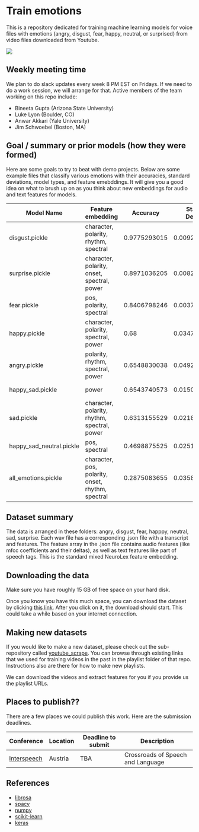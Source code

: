 # Train emotions

This is a repository dedicated for training machine learning models for voice files with emotions (angry, disgust, fear, happy, neutral, or surprised) from video files downloaded from Youtube.

![](https://media.giphy.com/media/3o6nUNpJn4VznakjKM/giphy.gif)

## Weekly meeting time 

We plan to do slack updates every week 8 PM EST on Fridays. If we need to do a work session, we will arrange for that. Active members of the team working on this repo include:

* Bineeta Gupta (Arizona State University) 
* Luke Lyon (Boulder, CO)
* Anwar Akkari (Yale University) 
* Jim Schwoebel (Boston, MA) 

## Goal / summary or prior models (how they were formed)  

Here are some goals to try to beat with demo projects. Below are some example files that classify various emotions with their accuracies, standard deviations, model types, and feature emebddings. It will give you a good idea on what to brush up on as you think about new embeddings for audio and text features for models. 

| Model Name	| Feature embedding | Accuracy	| Standard Deviation	| Modeltype| 
| ------------- | ------------- | ------------- | ------------- |------------- |
| disgust.pickle |	character, polarity, rhythm, spectral| 0.9775293015 |	0.009225004885	| random forest|
| surprise.pickle | character, polarity, onset, spectral, power |	0.8971036205 |	0.008219397678	| knn | 
| fear.pickle	| pos, polarity, spectral | 0.8406798246	| 0.003728070175	| knn |
| happy.pickle	| character, polarity, spectral, power | 0.68	| 0.03479685397	| hard voting |
| angry.pickle |	polarity, rhythm, spectral, power| 0.6548830038 |	0.04924646135	| gradient boosting |
| happy_sad.pickle	| power | 0.6543740573 |	0.01507843069 |	logistic regression |
| sad.pickle | character, polarity, rhythm, spectral, power |	0.6313155529	| 0.02186253158	| hard voting |
| happy_sad_neutral.pickle	| pos, spectral | 0.4698875525	| 0.02512849173	| logistic regression |
| all_emotions.pickle | character, pos, polarity, onset, rhythm, spectral |	0.2875083655	| 0.0358943377 |	knn | 

## Dataset summary 

The data is arranged in these folders: angry, disgust, fear, happpy, neutral, sad, surprise. Each wav file has a corresponding .json file with a transcript and features. The feature array in the .json file contains audio features (like mfcc coefficients and their deltas), as well as text features like part of speech tags. This is the standard mixed NeuroLex feature embedding. 

## Downloading the data

Make sure you have roughly 15 GB of free space on your hard disk.

Once you know you have this much space, you can download the dataset by clicking [this link](https://drive.google.com/open?id=1CA_9LR8q9npnmfCFcwtrdjB-kDN9g2QD). After you click on it, the download should start. This could take a while based on your internet connection.

## Making new datasets 

If you would like to make a new dataset, please check out the sub-repository called [youtube_scrape](https://github.com/NeuroLexDiagnostics/train-emotions/tree/master/youtube_scrape). You can browse through existing links that we used for training videos in the past in the playlist folder of that repo. Instructions also are there for how to make new playlists. 

We can download the videos and extract features for you if you provide us the playlist URLs.

## Places to publish?? 

There are a few places we could publish this work. Here are the submission deadlines. 

| Conference  | Location |  Deadline to submit | Description | 
| ------------- | ------------- | ------------- | ------------- |
| [Interspeech](https://www.isca-speech.org/iscaweb/index.php/conferences/interspeech) | Austria | TBA | Crossroads of Speech and Language|

## References 
* [librosa](https://github.com/librosa/librosa)
* [spacy](https://spacy.io/)
* [numpy](http://www.numpy.org/)
* [scikit-learn](http://scikit-learn.org/stable/index.html)
* [keras](https://keras.io/)
